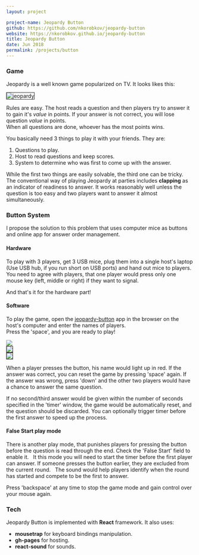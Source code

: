```yaml
---
layout: project

project-name: Jeopardy Button
github: https://github.com/nkorobkov/jeopardy-button
website: https://nkorobkov.github.io/jeopardy-button
title: Jeopardy Button
date: Jun 2018
permalink: /projects/button
---
```


### Game

Jeopardy is a well known game popularized on TV. It looks likes this:

<img src="{{site.url}}/assets/button/pic.png" alt="jeopardy" border="1" style="max-height: 450px" />

Rules are easy. The host reads a question and then players try to answer it to gain it's *value* in points. 
If your answer is not correct, you will lose question *value* in points.  
When all questions are done, whoever has the most points wins. 

You basically need 3 things to play it with your friends. They are:

1. Questions to play.
2. Host to read questions and keep scores. 
3. System to determine who was first to come up with the answer.

While the first two things are easily solvable, the third one can be tricky.  
The conventional way of playing Jeopardy at parties includes **clapping** as an indicator of readiness to answer. 
It works reasonably well unless the question is too easy and two players want to answer it almost simultaneously. 

### Button System
 
I propose the solution to this problem that uses computer mice as buttons and online app for answer order management.

#### Hardware
To play with 3 players, get 3 USB mice, plug them into a single host's laptop (Use USB hub, if you run short on USB ports) and hand out mice to players.  
You need to agree with players, that one player would press only one mouse key (left, middle or right) if they want to signal.   
<!---You can optionally modify mice by disassembling them and changing the scheme so that any key would trigger the one signal. 
Or even build the whole system out of single mice, if you  are into electrical engineering.--->
And that's it for the hardware part!

#### Software

To play the game, open the [jeopardy-button](https://nkorobkov.github.io/jeopardy-button/) app in the browser on the host's computer and enter the names of players.   
Press the 'space', and you are ready to play!   

<div class="image_row">
<div class="image_col-3">
<img src="{{site.url}}/assets/button/one.png" border="0" />
</div>
<div class="image_col-3">
<img src="{{site.url}}/assets/button/two.png" border="1" />
</div>
<div class="image_col-3">
<img src="{{site.url}}/assets/button/three.png" border="1" />
</div>
</div>


When a player presses the button, his name would light up in red. If the answer was correct, you can reset the game by pressing 'space' again. 
If the answer was wrong, press 'down' and the other two players would have a chance to answer the same question.  

If no second/third answer would be given within the number of seconds specified in the 'timer' window, the game would be automatically reset, and the question should be discarded. 
You can optionally trigger timer before the first answer to speed up the process.  

#### False Start play mode

There is another play mode, that punishes players for pressing the button before the question is read through the end. Check the 'False Start' field to enable it.  
It this mode you will need to start the timer before the first player can answer. If someone presses the button earlier, they are excluded from the current round.  
The sound would help players identify when the round has started and compete to be the first to answer.  

Press 'backspace' at any time to stop the game mode and gain control over your mouse again. 


### Tech

Jeopardy Button is implemented with **React** framework. It also uses:
- **mousetrap** for keyboard bindings manipulation.
- **gh-pages** for hosting.
- **react-sound** for sounds.










